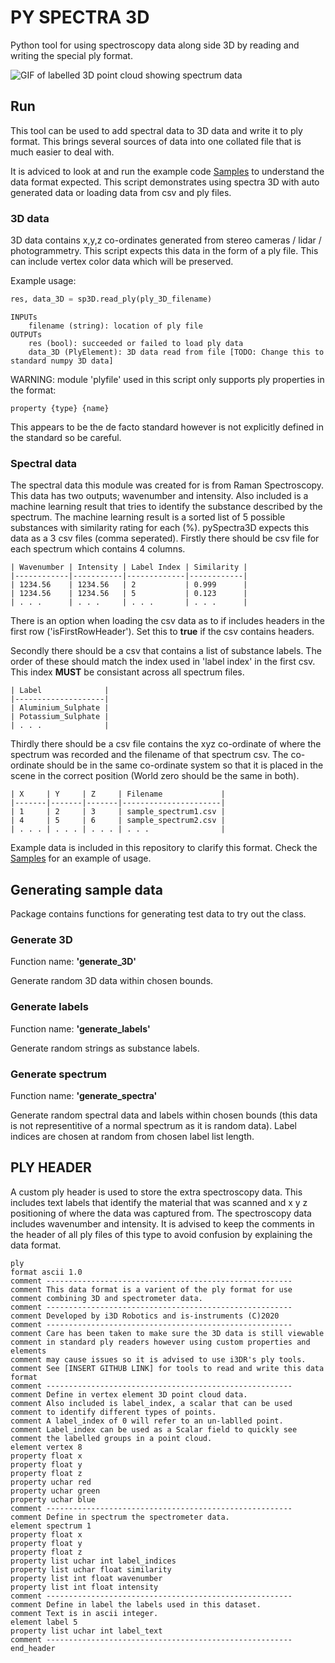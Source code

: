 # **PY SPECTRA 3D**

Python tool for using spectroscopy data along side 3D by reading and writing the special ply format.

![GIF of labelled 3D point cloud showing spectrum data](https://github.com/i3drobotics/Spectra3D/blob/master/Python/Spectra3D/pySpectra3D_example.gif)

## **Run**
This tool can be used to add spectral data to 3D data and write it to ply format. This brings several sources of data into one collated file that is much easier to deal with.

It is adviced to look at and run the example code [Samples](https://github.com/i3drobotics/Spectra3D/blob/master/Python/Samples) to understand the data format expected. This script demonstrates using spectra 3D with auto generated data or loading data from csv and ply files.

### **3D data**
3D data contains x,y,z co-ordinates generated from stereo cameras / lidar / photogrammetry. This script expects this data in the form of a ply file. This can include vertex color data which will be preserved. 

Example usage:
```python
res, data_3D = sp3D.read_ply(ply_3D_filename)
```
```
INPUTs
    filename (string): location of ply file
OUTPUTs
    res (bool): succeeded or failed to load ply data
    data_3D (PlyElement): 3D data read from file [TODO: Change this to standard numpy 3D data]
```

WARNING: module 'plyfile' used in this script only supports ply properties in the format:
```code
property {type} {name}
```
This appears to be the de facto standard however is not explicitly defined in the standard so be careful.

### **Spectral data**
The spectral data this module was created for is from Raman Spectroscopy. This data has two outputs; wavenumber and intensity. Also included is a machine learning result that tries to identify the substance described by the spectrum. The machine learning result is a sorted list of 5 possible substances with similarity rating for each (%). pySpectra3D expects this data as a 3 csv files (comma seperated). Firstly there should be csv file for each spectrum which contains 4 columns. 
```
| Wavenumber | Intensity | Label Index | Similarity |
|------------|-----------|-------------|------------|
| 1234.56    | 1234.56   | 2           | 0.999      |
| 1234.56    | 1234.56   | 5           | 0.123      |
| . . .      | . . .     | . . .       | . . .      |
```
There is an option when loading the csv data as to if includes headers in the first row ('isFirstRowHeader'). Set this to **true** if the csv contains headers. 

Secondly there should be a csv that contains a list of substance labels. The order of these should match the index used in 'label index' in the first csv. This index **MUST** be consistant across all spectrum files.
```
| Label              |
|--------------------|
| Aluminium_Sulphate |
| Potassium_Sulphate |
| . . .              |
```
Thirdly there should be a csv file contains the xyz co-ordinate of where the spectrum was recorded and the filename of that spectrum csv. The co-ordinate should be in the same co-ordinate system so that it is placed in the scene in the correct position (World zero should be the same in both).
```
| X     | Y     | Z     | Filename             |
|-------|-------|-------|----------------------|
| 1     | 2     | 3     | sample_spectrum1.csv |
| 4     | 5     | 6     | sample_spectrum2.csv |
| . . . | . . . | . . . | . . .                |
```

Example data is included in this repository to clarify this format. Check the [Samples](https://github.com/i3drobotics/Spectra3D/blob/master/Python/Samples) for an example of usage. 

## **Generating sample data**
Package contains functions for generating test data to try out the class. 
### **Generate 3D**
Function name: **'generate_3D'**

Generate random 3D data within chosen bounds. 

### **Generate labels**
Function name: **'generate_labels'**

Generate random strings as substance labels.

### **Generate spectrum**
Function name: **'generate_spectra'**

Generate random spectral data and labels within chosen bounds (this data is not representitive of a normal spectrum as it is random data). Label indices are chosen at random from chosen label list length.

## **PLY HEADER**
A custom ply header is used to store the extra spectroscopy data. This includes text labels that identify the material that was scanned and x y z positioning of where the data was captured from. The spectroscopy data includes wavenumber and intensity.
It is advised to keep the comments in the header of all ply files of this type to avoid confusion by explaining the data format. 
```
ply
format ascii 1.0
comment -------------------------------------------------------
comment This data format is a varient of the ply format for use
comment combining 3D and spectrometer data.
comment -------------------------------------------------------
comment Developed by i3D Robotics and is-instruments (C)2020
comment -------------------------------------------------------
comment Care has been taken to make sure the 3D data is still viewable
comment in standard ply readers however using custom properties and elements
comment may cause issues so it is advised to use i3DR's ply tools.
comment See [INSERT GITHUB LINK] for tools to read and write this data format
comment -------------------------------------------------------
comment Define in vertex element 3D point cloud data.
comment Also included is label_index, a scalar that can be used
comment to identify different types of points.
comment A label_index of 0 will refer to an un-lablled point.
comment Label_index can be used as a Scalar field to quickly see
comment the labelled groups in a point cloud.
element vertex 8
property float x
property float y
property float z
property uchar red
property uchar green
property uchar blue
comment -------------------------------------------------------
comment Define in spectrum the spectrometer data.
element spectrum 1
property float x
property float y
property float z
property list uchar int label_indices
property list uchar float similarity
property list int float wavenumber
property list int float intensity
comment -------------------------------------------------------
comment Define in label the labels used in this dataset.
comment Text is in ascii integer.
element label 5
property list uchar int label_text
comment -------------------------------------------------------
end_header
```
